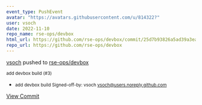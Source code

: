 ```yaml
---
event_type: PushEvent
avatar: "https://avatars.githubusercontent.com/u/814322?"
user: vsoch
date: 2022-11-10
repo_name: rse-ops/devbox
html_url: https://github.com/rse-ops/devbox/commit/25d7b93826a5ad39a3ea552ae24807e077da1802
repo_url: https://github.com/rse-ops/devbox
---
```


<a href='https://github.com/vsoch' target='_blank'>vsoch</a> pushed to <a href='https://github.com/rse-ops/devbox' target='_blank'>rse-ops/devbox</a>

<small>add devbox build (#3)

* add devbox build
Signed-off-by: vsoch <vsoch@users.noreply.github.com></small>

<a href='https://github.com/rse-ops/devbox/commit/25d7b93826a5ad39a3ea552ae24807e077da1802' target='_blank'>View Commit</a>